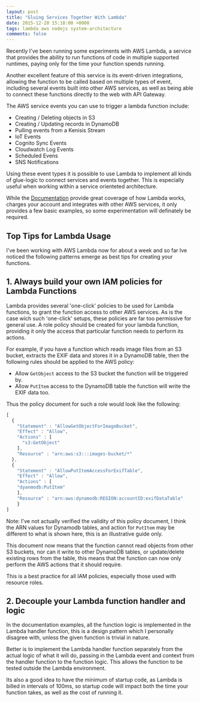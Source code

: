 ```yaml
---
layout: post
title: "Gluing Services Together With Lambda"
date: 2015-12-20 15:18:00 +0000
tags: lambda aws nodejs system-architecture
comments: false
---
```


Recently I've been running some experiments with AWS Lambda, a service that provides the
ability to run functions of code in multiple supported runtimes, paying only for the time your function spends running.

Another excellent feature of this service is its event-driven integrations, allowing the function to be called based on
multiple types of event, including several events built into other AWS services, as well as being able to connect these functions
directly to the web with API Gateway.

The AWS service events you can use to trigger a lambda function include:

* Creating / Deleting objects in S3
* Creating / Updating records in DynamoDB
* Pulling events from a Kenisis Stream
* IoT Events
* Cognito Sync Events
* Cloudwatch Log Events
* Scheduled Evens
* SNS Notifications

Using these event types it is possible to use Lambda to implement all kinds of glue-logic to connect services and events together.
This is especially useful when working within a service orienteted architecture.

While the [Documentation][aws-lambda-docs] provide great coverage of how Lambda works, charges your account and integrates with
other AWS services, it only provides a few basic examples, so some experimentation will definately be required.


## Top Tips for Lambda Usage

I've been working with AWS Lambda now for about a week and so far Ive noticed the following patterns emerge as best tips for
creating your functions.


## 1. Always build your own IAM policies for Lambda Functions

Lambda provides several 'one-click' policies to be used for Lambda functions, to grant the function access to other AWS services.
As is the case wich such 'one-click' setups, these policies are far too permissive for general use. A role policy should be created
for your lambda function, providing it only the access that particular function needs to perform its actions.

For example, if you have a function which reads image files from an S3 bucket, extracts the EXIF data and stores it in a DynamoDB table,
then the following rules should be applied to the AWS policy:

* Allow `GetObject` access to the S3 bucket the function will be triggered by.
* Allow `PutItem` access to the DynamoDB table the function will write the EXIF data too.

Thus the policy document for such a role would look like the following:


~~~~javascript
[
  {
    "Statement" : "AllowGetObjectForImageBucket",
    "Effect" : "Allow",
    "Actions" : [
      "s3:GetObject"
    ],
    "Resource" : "arn:aws:s3:::images-bucket/*"
  },
  {
    "Statement" : "AllowPutItemAccessForExifTable",
    "Effect" : "Allow",
    "Actions" : [
    "dyanmodb:PutItem"
    ],
    "Resource" : "arn:aws:dynamodb:REGION:accountID:exifDataTable"
    }
]
~~~~

Note: I've not actually verified the validity of this policy document, I think the ARN values for Dynamodb tables, and action
for `PutItem` may be different to what is shown here, this is an illustrative guide only.

This document now means that the function cannot read objects from other S3 buckets, nor can it write to other DynamoDB tables,
or update/delete existing rows from the table, this means that the function can now only perform the AWS actions that it should require.


This is a best practice for all IAM policies, especially those used with resource roles.


## 2. Decouple your Lambda function handler and logic

In the documentation examples, all the function logic is implemented in the Lambda handler function, this is a design pattern
which I personally disagree with, unless the given function is trivial in nature.

Better is to implement the Lambda handler function separately from the actual logic of what it will do, passing in the Lambda event and context
from the handler function to the function logic. This allows the function to be tested outside the Lambda environment.

Its also a good idea to have the minimum of startup code, as Lambda is billed in intervals of 100ms, so startup code will impact both the time
your function takes, as well as the cost of running it.


[aws-lambda-docs]: http://docs.aws.amazon.com/lambda/latest/dg/welcome.html
